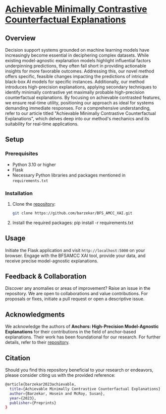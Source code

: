 # [Achievable Minimally Contrastive Counterfactual Explanations](https://www.preprints.org/manuscript/202307.0786/v1)


## Overview

Decision support systems grounded on machine learning models have increasingly become essential in deciphering complex datasets. While existing model-agnostic explanation models highlight influential factors underpinning predictions, they often fall short in providing actionable insights for more favorable outcomes. Addressing this, our novel method offers specific, feasible changes impacting the predictions of intricate black-box AI models for specific instances. Additionally, our method introduces high-precision explanations, applying secondary techniques to identify minimally contrastive yet maximally probable high-precision counterfactual explanations. By focusing on achievable contrasted features, we ensure real-time utility, positioning our approach as ideal for systems demanding immediate responses.
For a comprehensive understanding, refer to our article titled "Achievable Minimally Contrastive Counterfactual Explanations", which delves deep into our method's mechanics and its suitability for real-time applications.

## Setup

### Prerequisites

- Python 3.10 or higher
- Flask
- Necessary Python libraries and packages mentioned in `requirements.txt`

### Installation

1. Clone the [repository](https://github.com/barzekar/BFS_AMCC_XAI):
   ```bash
   git clone https://github.com/barzekar/BFS_AMCC_XAI.git

2. Install the required packages:
    pip install -r requirements.txt



## Usage

Initiate the Flask application and visit `http://localhost:5000` on your browser. Engage with the BFSAMCC XAI tool, provide your data, and receive precise model-agnostic explanations.

## Feedback & Collaboration

Discover any anomalies or areas of improvement? Raise an issue in the repository. We are open to collaborations and value contributions. For proposals or fixes, initiate a pull request or open a descriptive issue.

## Acknowledgments
We acknowledge the authors of **Anchors: High-Precision Model-Agnostic Explanations** for their contributions in the field of anchor-based explanations. Their work has been foundational for our research. For further details, refer to their [repository](https://github.com/marcotcr/anchor).



## Citation

Should you find this repository beneficial to your research or endeavors, please consider citing us with the provided reference:

```bash
@article{barzekar2023achievable,
  title={Achievable Minimally Contrastive Counterfactual Explanations},
  author={Barzekar, Hosein and McRoy, Susan},
  year={2023},
  publisher={Preprints}
}



